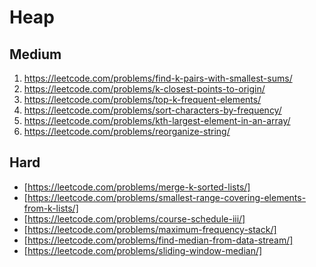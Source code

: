 # Heap

## Medium
1. https://leetcode.com/problems/find-k-pairs-with-smallest-sums/
2. https://leetcode.com/problems/k-closest-points-to-origin/
3. https://leetcode.com/problems/top-k-frequent-elements/
4. https://leetcode.com/problems/sort-characters-by-frequency/
5. https://leetcode.com/problems/kth-largest-element-in-an-array/
6. https://leetcode.com/problems/reorganize-string/

## Hard
- [https://leetcode.com/problems/merge-k-sorted-lists/]
- [https://leetcode.com/problems/smallest-range-covering-elements-from-k-lists/]
- [https://leetcode.com/problems/course-schedule-iii/]
- [https://leetcode.com/problems/maximum-frequency-stack/]
- [https://leetcode.com/problems/find-median-from-data-stream/]
- [https://leetcode.com/problems/sliding-window-median/]
